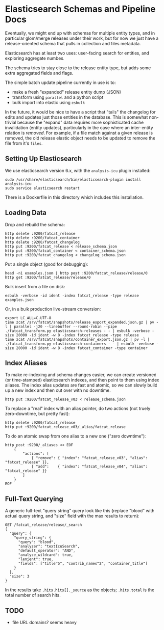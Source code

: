 
# Elasticsearch Schemas and Pipeline Docs

Eventually, we might end up with schemas for multiple entity types, and in
particular glom/merge releases under their work, but for now we just have a
release-oriented schema that pulls in collection and files metadata.

Elasticsearch has at least two uses: user-facing search for entities, and
exploring aggregate numbes.

The schema tries to stay close to the release entity type, but adds some extra
aggregated fields and flags.

The simple batch update pipeline currently in use is to:

- make a fresh "expanded" release entity dump (JSON)
- transform using `parallel` and a python script
- bulk import into elastic using `esbulk`

In the future, it would be nice to have a script that "tails" the changelog for
edits and updates just those entities in the database. This is somewhat
non-trivial because the "expand" data requires more sophisticated cache
invalidation (entity updates), particularly in the case where an inter-entity
relation is *removed*. For example, if a file match against a given release is
removed, the old release elastic object needs to be updated to remove the file
from it's `files`.

## Setting Up Elasticsearch

We use elasticsearch version 6.x, with the `analysis-icu` plugin installed:

    sudo /usr/share/elasticsearch/bin/elasticsearch-plugin install analysis-icu
    sudo service elasticsearch restart

There is a Dockerfile in this directory which includes this installation.

## Loading Data

Drop and rebuild the schema:

    http delete :9200/fatcat_release
    http delete :9200/fatcat_container
    http delete :9200/fatcat_changelog
    http put :9200/fatcat_release < release_schema.json
    http put :9200/fatcat_container < container_schema.json
    http put :9200/fatcat_changelog < changelog_schema.json

Put a single object (good for debugging):

    head -n1 examples.json | http post :9200/fatcat_release/release/0
    http get :9200/fatcat_release/release/0

Bulk insert from a file on disk:

    esbulk -verbose -id ident -index fatcat_release -type release examples.json

Or, in a bulk production live-stream conversion:

    export LC_ALL=C.UTF-8
    time zcat /srv/fatcat/snapshots/release_export_expanded.json.gz | pv -l | parallel -j20 --linebuffer --round-robin --pipe ./fatcat_transform.py elasticsearch-releases - - | esbulk -verbose -size 20000 -id ident -w 8 -index fatcat_release -type release
    time zcat /srv/fatcat/snapshots/container_export.json.gz | pv -l | ./fatcat_transform.py elasticsearch-containers - - | esbulk -verbose -size 20000 -id ident -w 8 -index fatcat_container -type container

## Index Aliases

To make re-indexing and schema changes easier, we can create versioned (or
time-stamped) elasticsearch indexes, and then point to them using index
aliases. The index alias updates are fast and atomic, so we can slowly build up
a new index and then cut over with no downtime.

    http put :9200/fatcat_release_v03 < release_schema.json

To replace a "real" index with an alias pointer, do two actions (not truely
zero-downtime, but pretty fast):

    http delete :9200/fatcat_release
    http put :9200/fatcat_release_v03/_alias/fatcat_release

To do an atomic swap from one alias to a new one ("zero downtime"):

    http post :9200/_aliases << EOF
        {
            "actions": [
                { "remove": { "index": "fatcat_release_v03", "alias": "fatcat_release" }},
                { "add":    { "index": "fatcat_release_v04", "alias": "fatcat_release" }}
            ]
        }
    EOF

## Full-Text Querying

A generic full-text "query string" query look like this (replace "blood" with
actual query string, and "size" field with the max results to return):

    GET /fatcat_release/release/_search
    {
      "query": {
        "query_string": {
          "query": "blood",
          "analyzer": "textIcuSearch",
          "default_operator": "AND",
          "analyze_wildcard": true,
          "lenient": true,
          "fields": ["title^5", "contrib_names^2", "container_title"]
        }
      },
      "size": 3
    }

In the results take `.hits.hits[]._source` as the objects; `.hits.total` is the
total number of search hits.

## TODO

- file URL domains? seems heavy
